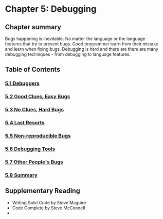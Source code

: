 # Chapter 5: Debugging

## Chapter summary
Bugs happening is inevitable. No matter the language or the language features that try to prevent bugs.
Good programmer learn from their mistake and learn when fixing bugs.
Debugging is hard and there are there are many debugging techniques - from debugging to language features.

## Table of Contents
### [5.1 Debuggers](5.1-debuggers)
### [5.2 Good Clues, Easy Bugs](5.2-good-clues-easy-bugs)
### [5.3 No Clues, Hard Bugs](5.3-no-clues-hard-bugs)
### [5.4 Last Resorts](5.4-last-resorts)
### [5.5 Non-reproducible Bugs](5.5-non-reproducible-bugs)
### [5.6 Debugging Tools](5.6-debugging-tools)
### [5.7 Other People's Bugs](5.7-other-peoples-bugs)
### [5.8 Summary](5.8-summary)

## Supplementary Reading
- Writing Solid Code by Steve Maguire
- Code Complete by Steve McConnell
- 